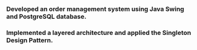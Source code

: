 ### Developed an order management system using Java Swing and PostgreSQL database.
### Implemented a layered architecture and applied the Singleton Design Pattern.
